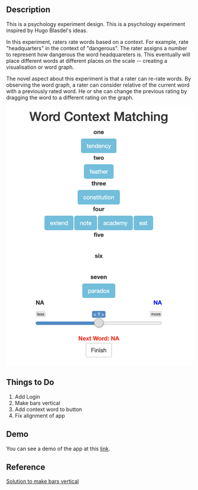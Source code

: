 
## Description 

This is a psychology experiment design. This is a psychology experiment inspired by Hugo Blasdel's ideas. 

In this experiment, raters rate words based on a context. For example, rate "headquarters" in the  context of "dangerous". 
The rater assigns a number to represent how dangerous the word headquareters is. This eventually will place different words at 
different places on the scale -- creating a visualisation or word graph.

The novel aspect about this experiment is that a rater can re-rate words. By observing the word graph, a rater can consider relative of the current word with a previously rated word. He or she can change the previous rating by dragging the word to a different rating on the graph.

![alt text](https://raw.githubusercontent.com/tintinthong/word-graph/master/image-example.png)


## Things to Do

1. Add Login
2. Make bars vertical
3. Add context word to button
4. Fix alignment of app

## Demo

You can see a demo of the app at this [link](https://tintinthong.shinyapps.io/word-graph/).

## Reference 

[Solution to make bars vertical](https://github.com/Yang-Tang/shinyjqui/issues/48)